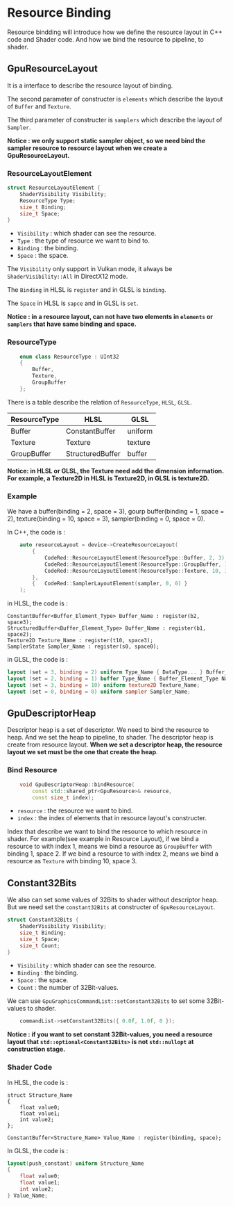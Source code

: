 # Resource Binding

Resource bindding will introduce how we define the resource layout in C++ code and Shader code. And how we bind the resource to pipeline, to shader.

## GpuResourceLayout

It is a interface to describe the resource layout of binding. 

The second parameter of constructer is `elements` which describe the layout of `Buffer` and `Texture`.

The third parameter of constructer is `samplers` which describe the layout of `Sampler`.

**Notice : we only support static sampler object, so we need bind the sampler resource to resource layout when we create a GpuResourceLayout.**

### ResourceLayoutElement

```C++
struct ResourceLayoutElement {
    ShaderVisibility Visibility;
    ResourceType Type;
    size_t Binding;
    size_t Space;
}
```

- `Visibility` : which shader can see the resource. 
- `Type` : the type of resource we want to bind to.
- `Binding` : the binding.
- `Space` : the space.

The `Visibility` only support in Vulkan mode, it always be `ShaderVisibility::All` in DirectX12 mode.

The `Binding` in HLSL is `register` and in GLSL is `binding`.

The `Space` in HLSL is `sapce` and in GLSL is `set`.

**Notice : in a resource layout, can not have two elements in `elements` or `samplers` that have same binding and space.**

### ResourceType

```C++
    enum class ResourceType : UInt32
    {
        Buffer,
        Texture,
        GroupBuffer
    };
```

There is a table describe the relation of `ResourceType`, `HLSL`, `GLSL`.

| ResourceType | HLSL             | GLSL    |
| ------------ | ---------------- | ----    |
| Buffer       | ConstantBuffer   | uniform |
| Texture      | Texture          | texture |
| GroupBuffer  | StructuredBuffer | buffer  |

**Notice: in HLSL or GLSL, the Texture need add the dimension information. For example, a Texture2D in HLSL is Texture2D, in GLSL is texture2D.**

### Example

We have a buffer(binding = 2, space = 3), gourp buffer(binding = 1, space = 2), texture(binding = 10, space = 3), sampler(binding = 0, space = 0). 

In C++, the code is :

```C++
    auto resourceLayout = device->CreateResourceLayout(
        {
            CodeRed::ResourceLayoutElement(ResourceType::Buffer, 2, 3),
            CodeRed::ResourceLayoutElement(ResourceType::GroupBuffer, 1, 2),
            CodeRed::ResourceLayoutElement(ResourceType::Texture, 10, 3)
        },
        {   CodeRed::SamplerLayoutElement(sampler, 0, 0) }
    );
```

in HLSL, the code is :

```HLSL
ConstantBuffer<Buffer_Element_Type> Buffer_Name : register(b2, space3);
StructuredBuffer<Buffer_Element_Type> Buffer_Name : register(b1, space2);
Texture2D Texture_Name : register(t10, space3);
SamplerState Sampler_Name : register(s0, space0);
```

in GLSL, the code is :

```GLSL
layout (set = 3, binding = 2) uniform Type_Name { DataType... } Buffer_Name;
layout (set = 2, binding = 1) buffer Type_Name { Buffer_Element_Type Name[]; } Buffer_Name;
layout (set = 3, binding = 10) uniform texture2D Texture_Name;
layout (set = 0, binding = 0) uniform sampler Sampler_Name;
```

## GpuDescriptorHeap

Descriptor heap is a set of descriptor. We need to bind the resource to heap. And we set the heap to pipeline, to shader. The descriptor heap is create from resource layout. **When we set a descriptor heap, the resource layout we set must be the one that create the heap**.

### Bind Resource

```C++
    void GpuDescriptorHeap::bindResource(
        const std::shared_ptr<GpuResource>& resource,
        const size_t index);
```

- `resource` : the resource we want to bind.
- `index` : the index of elements that in resource layout's constructer.

Index that describe we want to bind the resource to which resource in shader. For example(see example in Resource Layout), if we bind a resource to with index 1, means we bind a resource as `GroupBuffer` with binding 1, space 2. If we bind a resource to with index 2, means we bind a resource as `Texture` with binding 10, space 3.

## Constant32Bits

We also can set some values of 32Bits to shader without descriptor heap. But we need set the `constant32Bits` at constructer of `GpuResourceLayout`.

```C++
struct Constant32Bits {
    ShaderVisibility Visibility;
    size_t Binding;
    size_t Space;
    size_t Count;
}
```
- `Visibility` : which shader can see the resource. 
- `Binding` : the binding.
- `Space` : the space.
- `Count` : the number of 32Bit-values.

We can use `GpuGraphicsCommandList::setConstant32Bits` to set some 32Bit-values to shader. 

```C++
    commandList->setConstant32Bits({ 0.0f, 1.0f, 0 });
```

**Notice : if you want to set constant 32Bit-values, you need a resource layout that `std::optional<Constant32Bits>` is not `std::nullopt` at construction stage.**

### Shader Code

In HLSL, the code is :

```HLSL
struct Structure_Name
{
    float value0;
    float value1;
    int value2;
};

ConstantBuffer<Structure_Name> Value_Name : register(binding, space);
```

In GLSL, the code is :

```GLSL
layout(push_constant) uniform Structure_Name
{
    float value0;
    float value1;
    int value2;
} Value_Name;
```